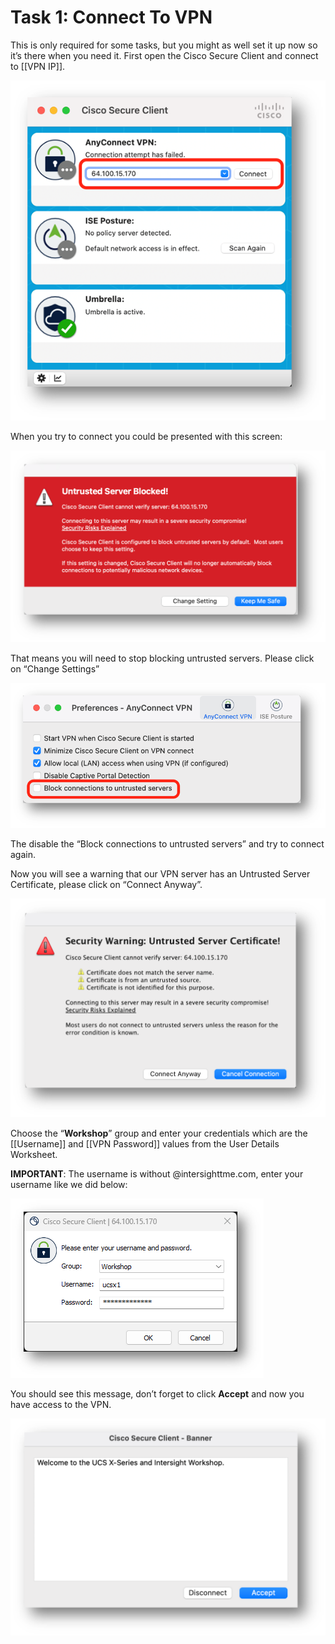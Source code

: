 # Task 1: Connect To VPN

This is only required for some tasks, but you might as well set it up now so it’s there when you need it. First open the Cisco Secure Client and connect to [[VPN IP]].

![Connect To VPN 1](./ConnectToVPN1.png "Connect To VPN 1")

When you try to connect you could be presented with this screen:

![Connect To VPN 2](./ConnectToVPN2.png "Connect To VPN 2")

That means you will need to stop blocking untrusted servers.
Please click on “Change Settings”

![Connect To VPN 3](./ConnectToVPN3.png "Connect To VPN 3")

The disable the “Block connections to untrusted servers” and try to connect again.

Now you will see a warning that our VPN server has an Untrusted Server Certificate, please click on “Connect Anyway”.

![Connect To VPN 4](./ConnectToVPN4.png "Connect To VPN 4")

Choose the “**Workshop**” group and enter your credentials which are the [[Username]] and [[VPN Password]] values from the User Details Worksheet.

**IMPORTANT**: The username is without @intersighttme.com, enter your username like we did below:

![Connect To VPN 5](./ConnectToVPN5.png "Connect To VPN 5")

You should see this message, don’t forget to click **Accept** and now you have access to the VPN.

![Connect To VPN 6](./ConnectToVPN6.png "Connect To VPN 6")